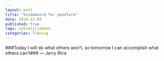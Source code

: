 ```yaml
---
layout: post
title: "Visdomsord for pendlere"
date: 2014-12-03
published: true
tags: sykletiljobben
categories: Trening
---
```


###Today I will do what others won’t, so tomorrow I can accomplish what others can’t###
_— Jerry Rice_

